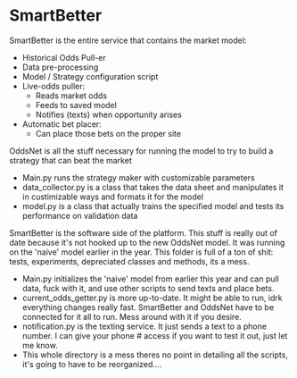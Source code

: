 # SmartBetter

SmartBetter is the entire service that contains the market model:
- Historical Odds Pull-er
- Data pre-processing
- Model / Strategy configuration script
- Live-odds puller:
  * Reads market odds
  * Feeds to saved model
  * Notifies (texts) when opportunity arises
- Automatic bet placer:
  * Can place those bets on the proper site
 
OddsNet is all the stuff necessary for running the model to try to build a strategy that can beat the market
- Main.py runs the strategy maker with customizable parameters
- data_collector.py is a class that takes the data sheet and manipulates it in custimizable ways and formats it for the model
- model.py is a class that actually trains the specified model and tests its performance on validation data

SmartBetter is the software side of the platform. This stuff is really out of date because it's not hooked up to the new OddsNet model. It was running on the 'naive' model earlier in the year. This folder is full of a ton of shit: tests, experiments, depreciated classes and methods, its a mess.
- Main.py initializes the 'naive' model from earlier this year and can pull data, fuck with it, and use other scripts to send texts and place bets.
- current_odds_getter.py is more up-to-date. It might be able to run, idrk everything changes really fast. SmartBetter and OddsNet have to be connected for it all to run. Mess around with it if you desire.
- notification.py is the texting service. It just sends a text to a phone number. I can give your phone # access if you want to test it out, just let me know.
- This whole directory is a mess theres no point in detailing all the scripts, it's going to have to be reorganized....

